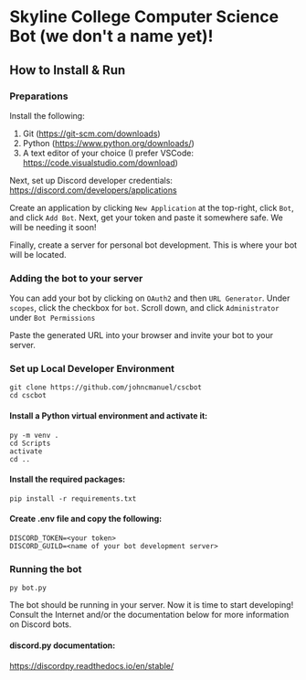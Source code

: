 # Skyline College Computer Science Bot (we don't a name yet)!

## How to Install & Run

### Preparations

Install the following:

1. Git (https://git-scm.com/downloads)
2. Python (https://www.python.org/downloads/)
3. A text editor of your choice (I prefer VSCode: https://code.visualstudio.com/download)

Next, set up Discord developer credentials: https://discord.com/developers/applications

Create an application by clicking `New Application` at the top-right, click `Bot`, and click `Add Bot`. Next, get your token and paste it somewhere safe. We will be needing it soon!

Finally, create a server for personal bot development. This is where your bot will be located.

### Adding the bot to your server

You can add your bot by clicking on `OAuth2` and then `URL Generator`. Under `scopes`, click the checkbox for `bot`. Scroll down, and click `Administrator` under `Bot Permissions`

Paste the generated URL into your browser and invite your bot to your server.

### Set up Local Developer Environment

```
git clone https://github.com/johncmanuel/cscbot
cd cscbot
```

#### Install a Python virtual environment and activate it:

```
py -m venv .
cd Scripts
activate
cd ..
```

#### Install the required packages:

```
pip install -r requirements.txt
```

#### Create .env file and copy the following:

```
DISCORD_TOKEN=<your token>
DISCORD_GUILD=<name of your bot development server>
```

### Running the bot

```
py bot.py
```

The bot should be running in your server. Now it is time to start developing! Consult the Internet and/or the documentation below for more information on Discord bots.

#### discord.py documentation:

https://discordpy.readthedocs.io/en/stable/

